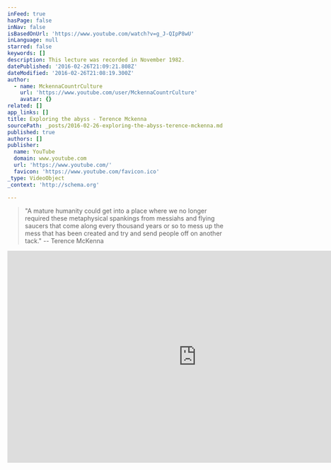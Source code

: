 ```yaml
---
inFeed: true
hasPage: false
inNav: false
isBasedOnUrl: 'https://www.youtube.com/watch?v=g_J-QIpP8wU'
inLanguage: null
starred: false
keywords: []
description: This lecture was recorded in November 1982.
datePublished: '2016-02-26T21:09:21.808Z'
dateModified: '2016-02-26T21:08:19.300Z'
author:
  - name: MckennaCountrCulture
    url: 'https://www.youtube.com/user/MckennaCountrCulture'
    avatar: {}
related: []
app_links: []
title: Exploring the abyss - Terence Mckenna
sourcePath: _posts/2016-02-26-exploring-the-abyss-terence-mckenna.md
published: true
authors: []
publisher:
  name: YouTube
  domain: www.youtube.com
  url: 'https://www.youtube.com/'
  favicon: 'https://www.youtube.com/favicon.ico'
_type: VideoObject
_context: 'http://schema.org'

---
```

> "A mature humanity could get into a place where we no longer required 
> these metaphysical spankings from messiahs and flying saucers that come 
> along every thousand years or so to mess up the mess that has been 
> created and try and send people off on another tack." -- Terence McKenna

<iframe src="https://cdn.embedly.com/widgets/media.html?src=https%3A%2F%2Fwww.youtube.com%2Fembed%2Fg_J-QIpP8wU%3Ffeature%3Doembed&amp;url=https%3A%2F%2Fwww.youtube.com%2Fwatch%3Fv%3Dg_J-QIpP8wU&amp;image=https%3A%2F%2Fi.ytimg.com%2Fvi%2Fg_J-QIpP8wU%2Fhqdefault.jpg&amp;key=b7d04c9b404c499eba89ee7072e1c4f7&amp;type=text%2Fhtml&amp;schema=youtube" width="854" height="480" scrolling="no" frameborder="0" allowfullscreen="allowfullscreen" style=""></iframe>